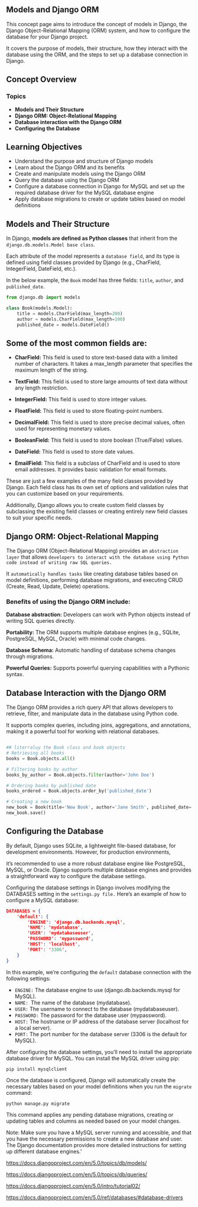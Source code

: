 ## Models and Django ORM
This concept page aims to introduce the concept of models in Django, the Django Object-Relational Mapping (ORM) system, and how to configure the database for your Django project. 

It covers the purpose of models, their structure, how they interact with the database using the ORM, and the steps to set up a database connection in Django.


## Concept Overview
### Topics


- **Models and Their Structure**
- **Django ORM: Object-Relational Mapping**
- **Database interaction with the Django ORM**
- **Configuring the Database**

## Learning Objectives
- Understand the purpose and structure of Django models
- Learn about the Django ORM and its benefits
- Create and manipulate models using the Django ORM
- Query the database using the Django ORM
- Configure a database connection in Django for MySQL and set up the required database driver for the MySQL database engine
- Apply database migrations to create or update tables based on model definitions


## Models and Their Structure
In Django, **models are defined as Python classes** that inherit from the `django.db.models.Model base class`.

Each attribute of the model represents a `database field`, and its type is defined using field classes provided by Django (e.g., CharField, IntegerField, DateField, etc.).

In the below example, the `Book` model has three fields: `title`, `author`, and `published_date`.

```python
from django.db import models

class Book(models.Model):
    title = models.CharField(max_length=200)
    author = models.CharField(max_length=100)
    published_date = models.DateField()

```

## Some of the most common fields are:
- **CharField:** This field is used to store text-based data with a limited number of characters. It takes a max_length parameter that specifies the maximum length of the string.

- **TextField:** This field is used to store large amounts of text data without any length restriction.

- **IntegerField:** This field is used to store integer values.

- **FloatField:** This field is used to store floating-point numbers.

- **DecimalField:** This field is used to store precise decimal values, often used for representing monetary values.

- **BooleanField:** This field is used to store boolean (True/False) values.

- **DateField:** This field is used to store date values.

- **EmailField:** This field is a subclass of CharField and is used to store email 
addresses. It provides basic validation for email formats.


These are just a few examples of the many field classes provided by Django. Each field class has its own set of options and validation rules that you can customize based on your requirements. 


Additionally, Django allows you to create custom field classes by subclassing the existing field classes or creating entirely new field classes to suit your specific needs.

## Django ORM: Object-Relational Mapping
The Django ORM (Object-Relational Mapping) provides an `abstraction layer` that allows `developers to interact with the database using Python code instead of writing raw SQL queries. `

It `automatically handles tasks` like creating database tables based on model definitions, performing database migrations, and executing CRUD (Create, Read, Update, Delete) operations.

### Benefits of using the Django ORM include:

**Database abstraction:** Developers can work with Python objects instead of writing SQL queries directly.

**Portability:** The ORM supports multiple database engines (e.g., SQLite, PostgreSQL, MySQL, Oracle) with minimal code changes.

**Database Schema:** Automatic handling of database schema changes through migrations.

**Powerful Queries:** Supports powerful querying capabilities with a Pythonic syntax.


## Database Interaction with the Django ORM
The Django ORM provides a rich query API that allows developers to retrieve, filter, and manipulate data in the database using Python code. 


It supports complex queries, including joins, aggregations, and annotations, making it a powerful tool for working with relational databases.

```python

## literraluy the Book class and book objects
# Retrieving all books
books = Book.objects.all()

# Filtering books by author
books_by_author = Book.objects.filter(author='John Doe')

# Ordering books by published date
books_ordered = Book.objects.order_by('published_date')

# Creating a new book
new_book = Book(title='New Book', author='Jane Smith', published_date='2023-01-01')
new_book.save()

```

## Configuring the Database
By default, Django uses SQLite, a lightweight file-based database, for development environments. However, for production environments, 

it’s recommended to use a more robust database engine like PostgreSQL, MySQL, or Oracle. Django supports multiple database engines and provides a straightforward way to configure the database settings.

Configuring the database settings in Django involves modifying the DATABASES setting in the `settings.py file.` Here’s an example of how to configure a MySQL database:

```json
DATABASES = {
    'default': {
        'ENGINE': 'django.db.backends.mysql',
        'NAME': 'mydatabase',
        'USER': 'mydatabaseuser',
        'PASSWORD': 'mypassword',
        'HOST': 'localhost',
        'PORT': '3306',
    }
}

```
In this example, we’re configuring the `default` database connection with the following settings:

- `ENGINE:` The database engine to use (django.db.backends.mysql for MySQL).
- `NAME: `The name of the database (mydatabase).
- `USER:` The username to connect to the database (mydatabaseuser).
- `PASSWORD:` The password for the database user (mypassword).
- `HOST:` The hostname or IP address of the database server (localhost for a local server).
- `PORT:` The port number for the database server (3306 is the default for MySQL).

After configuring the database settings, you’ll need to install the appropriate database driver for MySQL. You can install the MySQL driver using pip:

`pip install mysqlclient`

Once the database is configured, Django will automatically create the necessary tables based on your model definitions when you run the `migrate` command:

`python manage.py migrate`


This command applies any pending database migrations, creating or updating tables and columns as needed based on your model changes.

Note: Make sure you have a MySQL server running and accessible, and that you have the necessary permissions to create a new database and user. The Django documentation provides more detailed instructions for setting up different database engines.'

https://docs.djangoproject.com/en/5.0/topics/db/models/

https://docs.djangoproject.com/en/5.0/topics/db/queries/

https://docs.djangoproject.com/en/5.0/intro/tutorial02/

https://docs.djangoproject.com/en/5.0/ref/databases/#database-drivers


